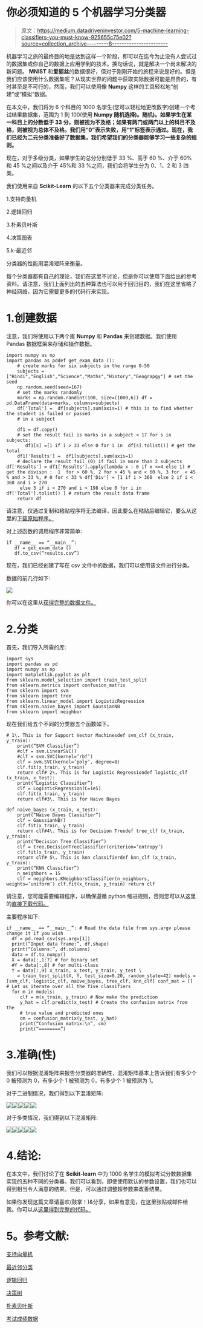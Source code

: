# 你必须知道的 5 个机器学习分类器

> 原文：<https://medium.datadriveninvestor.com/5-machine-learning-classifiers-you-must-know-925655c75e02?source=collection_archive---------8----------------------->

机器学习之旅的最终目的地是达到这样一个阶段，即可以在迄今为止没有人尝试过的数据集或你自己的数据上应用学到的技术。换句话说，就是解决一个尚未解决的新问题。 **MNIST** 和**爱丽丝**的数据很好，但对于刚刚开始的旅程来说是好的。但是我们应该使用什么数据集呢？从现实世界的问题中获取实际数据可能是昂贵的，有时甚至是不可行的，然而，我们可以使用像 **Numpy** 这样的工具轻松地“创建”或“模拟”数据。

在本文中，我们将为 6 个科目的 1000 名学生(您可以轻松地更改数字)创建一个考试结果数据集，范围为 1 到 100(使用 **Numpy 随机选择)。随机)。如果学生在某一科目上的分数低于 33 分，则被视为不及格；如果有两门或两门以上的科目不及格，则被视为总体不及格。我们用“0”表示失败，用“1”标签表示通过。现在，我们已经为二元分类准备好了数据集，我们希望我们的分类器能够学习一些复杂的规则。**

现在，对于多级分类，如果学生的总分分别低于 33 %、高于 60 %、介于 60%和 45 %之间以及介于 45%和 33 %之间，我们会将学生分为 0、1、2 和 3 四类。

我们使用来自 **Scikit-Learn** 的以下五个分类器来完成分类任务。

1.支持向量机

2.逻辑回归

3.朴素贝叶斯

4.决策图表

5.k-最近邻

分类器的性能用混淆矩阵来衡量。

每个分类器都有自己的理论，我们在这里不讨论，但是你可以使用下面给出的参考资料。请注意，我们上面列出的五种算法也可以用于回归目的，我们在这里省略了神经网络，因为它需要更多的代码行来实现。

# 1.创建数据

注意，我们将使用以下两个库 **Numpy** 和 **Pandas** 来创建数据。我们使用 Pandas 数据框架来存储和操作数据。

```
import numpy as np
import pandas as pddef get_exam_data ():
    # create marks for six subjects in the range 0-50
    subjects =      ["Hindi","English","Science","Maths","History","Geograpgy"] # set the seed 
    np.random.seed(seed=167)
    # set the marks randomly
    marks = np.random.randint(100, size=(1000,6)) df = pd.DataFrame(data=marks, columns=subjects)
    df['Total'] =  df[subjects].sum(axis=1) # this is to find whether the student is failed or passed
    # in a subject 

    df1 = df.copy()
    # set the result fail is marks in a subject < 17 for s in subjects:
       df1[s] =[1 if i > 33 else 0 for i in  df[s].tolist()] # get the total 
    df1['Results'] =  df1[subjects].sum(axis=1)
    # declare the result fail (0) if fail in more than 2 subjects df['Results'] = df1['Results'].apply(lambda x : 0 if x <=4 else 1) # get the divison :  1  for > 60 %, 2 for > 45 % and < 60 %, 3 for  < 45 % and > 33 %, # 0 for < 33 % df['Div'] = [1 if i > 360  else 2 if i < 360 and i > 270
     else 3 if i < 270 and i > 198 else 0 for i in df['Total'].tolist() ] # return the result data frame
    return df
```

请注意，仅通过复制和粘贴程序将无法编译，因此要么在粘贴后编辑它，要么从这里的[下载原始程序。](https://github.com/jayanti-prasad/ml-projects/blob/master/exam-results/data_sim.py)

对上述函数的调用程序非常简单:

```
if __name__ == “__main__”:
   df = get_exam_data ()
   df.to_csv(“results.csv”)
```

现在，我们已经创建了写在 csv 文件中的数据，我们可以使用该文件进行分类。

数据的前几行如下:

![](img/f029e745ce0316b1d9c060d0d558b070.png)

你可以在这里从[获得完整的数据文件。](https://github.com/jayanti-prasad/ml-projects/blob/master/exam-results/results.csv)

# 2.分类

首先，我们导入所需的库:

```
import sys
import pandas as pd
import numpy as np
import matplotlib.pyplot as plt
from sklearn.model_selection import train_test_split
from sklearn.metrics import confusion_matrix
from sklearn import svm
from sklearn import tree
from sklearn.linear_model import LogisticRegression
from sklearn.naive_bayes import GaussianNB
from sklearn import neighbor
```

现在我们给五个不同的分类器五个函数如下。

```
# 1\. This is for Support Vector Machinesdef svm_clf (x_train, y_train):
    print(“SVM Classifier”)
    #clf = svm.LinearSVC()
    #clf = svm.SVC(kernel=’rbf’)
    clf = svm.SVC(kernel=’poly’, degree=8)
    clf.fit(x_train, y_train)
    return clf# 2\. This is for Logistic Regressiondef logistic_clf (x_train, x_test):
    print(“Logistic Classifier”)
    clf = LogisticRegression(C=1e5)
    clf.fit(x_train, y_train)
    return clf#3\. This is for Naive Bayes

def naive_bayes (x_train, x_test):
    print(“Naive Bayes Classifier”)
    clf = GaussianNB()
    clf.fit(x_train, y_train)
    return clf#4\. This is for Decision Treedef tree_clf (x_train, y_train):
    print(“Decision Tree Classifier”)
    clf = tree.DecisionTreeClassifier(criterion=’entropy’)
    clf.fit(x_train, y_train)
    return clf# 5\. This is knn classifierdef knn_clf (x_train, y_train):
    print(“KNN Classifier”)
    n_neighbors = 15
    clf = neighbors.KNeighborsClassifier(n_neighbors,    weights=’uniform’) clf.fit(x_train, y_train) return clf
```

请注意，您可能需要编辑程序，以确保遵循 python 缩进规则，否则您可以从这里的[直接下载代码。](https://github.com/jayanti-prasad/ml-projects/blob/master/exam-results/classifier.py)

主要程序如下:

```
if __name__ == “__main__”: # Read the data file from sys.argv please change it if you wish 
  df = pd.read_csv(sys.argv[1])
  print(“Input data frame:”, df.shape)
  print(“Columns:”, df.columns)
  data = df.to_numpy()
  X = data[:,1:7] # for binary set
  #Y = data[:,8] # for multi-class
  Y = data[:,9] x_train, x_test, y_train, y_test \
    = train_test_split(X, Y, test_size=0.20, random_state=42) models = [svm_clf, logistic_clf, naive_bayes, tree_clf, knn_clf] conf_mat = [] # Let us iterate over all the five classifiers 
  for m in models:
     clf = m(x_train, y_train) # Now make the prediction 
     y_hat = clf.predict(x_test) # Create the confusion matrix from the 
     # true value and predicted ones
     cm = confusion_matrix(y_test, y_hat)
     print(“Confusion matrix:\n”, cm)
     print(“========”)
```

# 3.准确(性)

我们可以根据混淆矩阵来报告分类器的准确性，混淆矩阵基本上告诉我们有多少个 0 被预测为 0，有多少个 1 被预测为 0，有多少个 1 被预测为 1。

对于二进制情况，我们得到以下混淆矩阵:

![](img/d81553c5dc229b7169d602fb2ce21906.png)![](img/f7113965b695d628fa922350b3f01a56.png)![](img/10f1abcf85dbcc46939675fb5207361d.png)![](img/faa38733cff8828daa3f0ee660fd2469.png)![](img/ceaebccf6b2ebc8134266158acd32c21.png)

对于多类情况，我们得到以下混淆矩阵:

![](img/6ee138e39fa43415625d50f5401cf4d2.png)![](img/cb354f82aada69f5b661dc6072015f3d.png)![](img/f2cc4edc27116a484a0674bb921e3b67.png)![](img/6bbf0c165e22e8470792a9864ed67981.png)![](img/fea4fb59bb5f437017986334d7ca75a4.png)

# 4.结论:

在本文中，我们讨论了在 **Scikit-learn** 中为 1000 名学生的模拟考试分数数据集实现的五种不同的分类器。我们可以看到，即使使用默认的参数设置，我们也可以得到相当令人满意的结果。但是，可以通过调整超参数来改善结果。

如果你发现这篇文章请喜欢(鼓掌！)&分享，如果有意见，在这里张贴或邮件给我。你可以从[这里得到完整的代码。](https://github.com/jayanti-prasad/ml-projects/tree/master/exam-results)

# **5。参考文献:**

[支持向量机](https://scikit-learn.org/stable/modules/svm.html)

[最近邻分类](https://scikit-learn.org/stable/auto_examples/neighbors/plot_classification.html#)

[逻辑回归](https://scikit-learn.org/stable/modules/generated/sklearn.linear_model.LogisticRegression.html)

[决策树](https://scikit-learn.org/stable/modules/generated/sklearn.tree.DecisionTreeClassifier.html)

[朴素贝叶斯](https://scikit-learn.org/stable/modules/naive_bayes.html)

[考试成绩数据](https://github.com/jayanti-prasad/ml-projects/tree/master/exam-results)